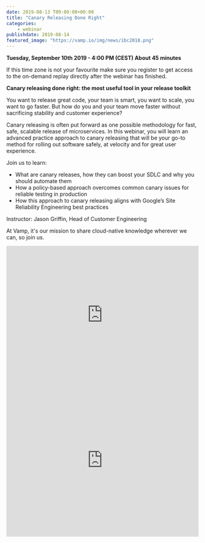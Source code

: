 ```yaml
---
date: 2019-08-13 T09:00:00+00:00
title: "Canary Releasing Done Right"
categories:
    - webinar
publishdate: 2019-08-14
featured_image: "https://vamp.io/img/news/ibc2018.png"
---
```


**Tuesday, September 10th 2019 - 4:00 PM (CEST) About 45 minutes** 

If this time zone is not your favourite make sure you register to get access to the on-demand replay directly after the webinar has finished. 

**Canary releasing done right: the most useful tool in your release toolkit**

You want to release great code, your team is smart, you want to scale, you want to go faster. But how do you and your team move faster without sacrificing stability and customer experience?

Canary releasing is often put forward as one possible methodology for fast, safe, scalable release of microservices. In this webinar, you will learn an advanced practice approach to canary releasing that will be your go-to method for rolling out software safely, at velocity and for great user experience.

<!--more-->

Join us to learn:

- What are canary releases, how they can boost your SDLC and why you should automate them
- How a policy-based approach overcomes common canary issues for reliable testing in production
- How this approach to canary releasing aligns with Google’s Site Reliability Engineering best practices

Instructor: Jason Griffin, Head of Customer Engineering

At Vamp, it's our mission to share cloud-native knowledge wherever we can, so join us.

<iframe width="100%" height="360" frameborder="0" src="https://app.livestorm.co/p/0661adaf-9401-45cc-a7af-8263e373982b/form"></iframe>


<iframe width="100%" height="400" frameborder="0" src="https://app.livestorm.co/vamp/upcoming?limit=3" title="Vamp events | Livestorm"></iframe>
